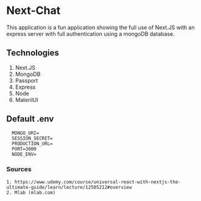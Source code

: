 # Next-Chat
This application is a fun application showing the full use of Next.JS with an express server with full authentication using a mongoDB database. 

## Technologies

  1. Next.JS
  2. MongoDB
  3. Passport
  4. Express
  5. Node
  6. MaterilUI

## Default .env
  ```
    MONGO_URI=
    SESSION_SECRET=
    PRODUCTION_URL=
    PORT=3000
    NODE_ENV=

  ```
### Sources

    1. https://www.udemy.com/course/universal-react-with-nextjs-the-ultimate-guide/learn/lecture/12505212#overview
    2. Mlab (mlab.com)
